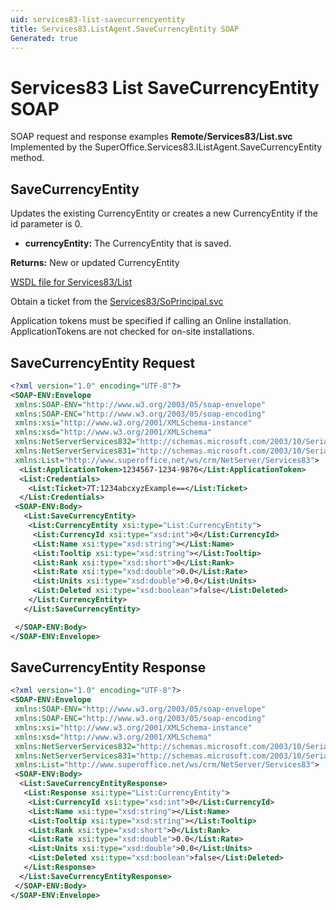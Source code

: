 ```yaml
---
uid: services83-list-savecurrencyentity
title: Services83.ListAgent.SaveCurrencyEntity SOAP
Generated: true
---
```


# Services83 List SaveCurrencyEntity SOAP

SOAP request and response examples **Remote/Services83/List.svc**
Implemented by the <see cref="M:SuperOffice.Services83.IListAgent.SaveCurrencyEntity">SuperOffice.Services83.IListAgent.SaveCurrencyEntity</see> method.

## SaveCurrencyEntity

Updates the existing CurrencyEntity or creates a new CurrencyEntity if the id parameter is 0.

* **currencyEntity:** The CurrencyEntity that is saved.

**Returns:** New or updated CurrencyEntity


[WSDL file for Services83/List](../Services83-List.md)

Obtain a ticket from the [Services83/SoPrincipal.svc](../SoPrincipal/SoPrincipal.md)

Application tokens must be specified if calling an Online installation. ApplicationTokens are not checked for on-site installations.

## SaveCurrencyEntity Request

```xml
<?xml version="1.0" encoding="UTF-8"?>
<SOAP-ENV:Envelope
 xmlns:SOAP-ENV="http://www.w3.org/2003/05/soap-envelope"
 xmlns:SOAP-ENC="http://www.w3.org/2003/05/soap-encoding"
 xmlns:xsi="http://www.w3.org/2001/XMLSchema-instance"
 xmlns:xsd="http://www.w3.org/2001/XMLSchema"
 xmlns:NetServerServices832="http://schemas.microsoft.com/2003/10/Serialization/Arrays"
 xmlns:NetServerServices831="http://schemas.microsoft.com/2003/10/Serialization/"
 xmlns:List="http://www.superoffice.net/ws/crm/NetServer/Services83">
  <List:ApplicationToken>1234567-1234-9876</List:ApplicationToken>
  <List:Credentials>
    <List:Ticket>7T:1234abcxyzExample==</List:Ticket>
  </List:Credentials>
 <SOAP-ENV:Body>
   <List:SaveCurrencyEntity>
    <List:CurrencyEntity xsi:type="List:CurrencyEntity">
     <List:CurrencyId xsi:type="xsd:int">0</List:CurrencyId>
     <List:Name xsi:type="xsd:string"></List:Name>
     <List:Tooltip xsi:type="xsd:string"></List:Tooltip>
     <List:Rank xsi:type="xsd:short">0</List:Rank>
     <List:Rate xsi:type="xsd:double">0.0</List:Rate>
     <List:Units xsi:type="xsd:double">0.0</List:Units>
     <List:Deleted xsi:type="xsd:boolean">false</List:Deleted>
    </List:CurrencyEntity>
   </List:SaveCurrencyEntity>

 </SOAP-ENV:Body>
</SOAP-ENV:Envelope>

```


## SaveCurrencyEntity Response

```xml
<?xml version="1.0" encoding="UTF-8"?>
<SOAP-ENV:Envelope
 xmlns:SOAP-ENV="http://www.w3.org/2003/05/soap-envelope"
 xmlns:SOAP-ENC="http://www.w3.org/2003/05/soap-encoding"
 xmlns:xsi="http://www.w3.org/2001/XMLSchema-instance"
 xmlns:xsd="http://www.w3.org/2001/XMLSchema"
 xmlns:NetServerServices832="http://schemas.microsoft.com/2003/10/Serialization/Arrays"
 xmlns:NetServerServices831="http://schemas.microsoft.com/2003/10/Serialization/"
 xmlns:List="http://www.superoffice.net/ws/crm/NetServer/Services83">
 <SOAP-ENV:Body>
  <List:SaveCurrencyEntityResponse>
   <List:Response xsi:type="List:CurrencyEntity">
    <List:CurrencyId xsi:type="xsd:int">0</List:CurrencyId>
    <List:Name xsi:type="xsd:string"></List:Name>
    <List:Tooltip xsi:type="xsd:string"></List:Tooltip>
    <List:Rank xsi:type="xsd:short">0</List:Rank>
    <List:Rate xsi:type="xsd:double">0.0</List:Rate>
    <List:Units xsi:type="xsd:double">0.0</List:Units>
    <List:Deleted xsi:type="xsd:boolean">false</List:Deleted>
   </List:Response>
  </List:SaveCurrencyEntityResponse>
 </SOAP-ENV:Body>
</SOAP-ENV:Envelope>

```


